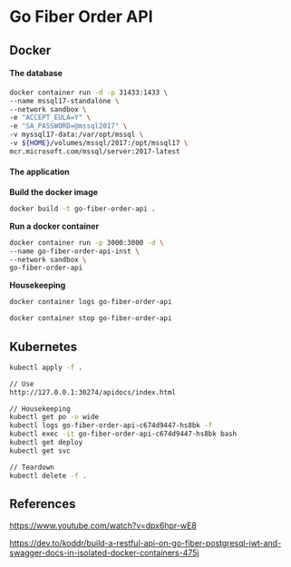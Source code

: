 # Go Fiber Order API

## Docker

#### The database

```bash
docker container run -d -p 31433:1433 \
--name mssql17-standalone \
--network sandbox \
-e "ACCEPT_EULA=Y" \
-e "SA_PASSWORD=@mssql2017" \
-v myssql17-data:/var/opt/mssql \
-v ${HOME}/volumes/mssql/2017:/opt/mssql17 \
mcr.microsoft.com/mssql/server:2017-latest
```

#### The application

**Build the docker image**

```bash
docker build -t go-fiber-order-api .
```

**Run a docker container**

```bash
docker container run -p 3000:3000 -d \
--name go-fiber-order-api-inst \
--network sandbox \
go-fiber-order-api
```

**Housekeeping**

```bash
docker container logs go-fiber-order-api

docker container stop go-fiber-order-api
```

## Kubernetes

```bash
kubectl apply -f .

// Use
http://127.0.0.1:30274/apidocs/index.html 

// Housekeeping
kubectl get po -o wide
kubectl logs go-fiber-order-api-c674d9447-hs8bk -f
kubectl exec -it go-fiber-order-api-c674d9447-hs8bk bash
kubectl get deploy
kubectl get svc

// Teardown
kubectl delete -f .
```

## References

https://www.youtube.com/watch?v=dpx6hpr-wE8

https://dev.to/koddr/build-a-restful-api-on-go-fiber-postgresql-jwt-and-swagger-docs-in-isolated-docker-containers-475j

